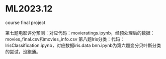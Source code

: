 # ML2023.12
course final project

第七题电影评分预测：对应代码：movieratings.ipynb，经预处理后的数据：movies_final.csv和movies_info.csv
第八题Iris分类：代码：IrisClassification.ipynb，对应数据iris.data
bnn.ipynb为第六题变分贝叶斯分类的尝试，没跑通。
